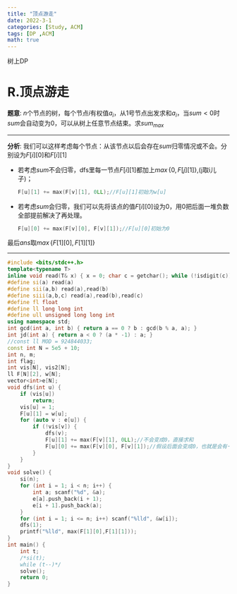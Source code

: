 ```yaml
---
title: "顶点游走"
date: 2022-3-1
categories: [Study, ACM]
tags: [DP ,ACM]
math: true
---
```


树上DP

<!-- more -->

# R.顶点游走

**题意**: $n$个节点的树，每个节点$i$有权值$a_i$，从$1$号节点出发求和$a_i$，当$sum<0$时$sum$会自动变为$0$，可以从树上任意节点结束。求$sum_{max}$

***

**分析**: 我们可以这样考虑每个节点：从该节点以后会存在$sum$归零情况或不会。分别设为$F[i][0]$和$F[i][1]$

* 若考虑$sum$不会归零，dfs里每一节点$F[i][1]$都加上$max\,\{0,F[j][1]\}$,(j取i儿子)；

  ~~~c++
  F[u][1] += max(F[v][1], 0LL);//F[u][1]初始为w[u]
  ~~~

* 若考虑$sum$会归零，我们可以先将该点的值$F[i][0]$设为$0$，用$0$把后面一堆负数全部提前解决了再处理。

  ~~~c++
  F[u][0] += max(F[v][0], F[v][1]);//F[u][0]初始为0
  ~~~


最后$ans$取$max\,\{F[1][0],F[1][1]\}$

***

```c++
#include <bits/stdc++.h>
template<typename T>
inline void read(T& x) { x = 0; char c = getchar(); while (!isdigit(c))c = getchar(); while (isdigit(c)) { x = x * 10 + c - '0'; c = getchar(); } }
#define si(a) read(a)
#define sii(a,b) read(a),read(b)
#define siii(a,b,c) read(a),read(b),read(c)
#define fl float
#define ll long long int
#define ull unsigned long long int
using namespace std;
int gcd(int a, int b) { return a == 0 ? b : gcd(b % a, a); }
int jd(int a) { return a < 0 ? (a * -1) : a; }
//const ll MOD = 924844033;
const int N = 5e5 + 10;
int n, m;
int flag;
int vis[N], vis2[N];
ll F[N][2], w[N];
vector<int>e[N];
void dfs(int u) {
	if (vis[u])
		return;
	vis[u] = 1;
	F[u][1] = w[u];
	for (auto v : e[u]) {
		if (!vis[v]) {
			dfs(v);
			F[u][1] += max(F[v][1], 0LL);//不会变成0，直接求和
			F[u][0] += max(F[v][0], F[v][1]);//假设后面会变成0，也就是会有一段负的，F[u][0]初始为0把所有负的干了
		}
	}
}
void solve() {
	si(n);
	for (int i = 1; i < n; i++) {
		int a; scanf("%d", &a);
		e[a].push_back(i + 1);
		e[i + 1].push_back(a);
	}
	for (int i = 1; i <= n; i++) scanf("%lld", &w[i]);
	dfs(1);
	printf("%lld", max(F[1][0],F[1][1]));
}
int main() {
	int t;
	/*si(t);
	while (t--)*/
	solve();
	return 0;
}
```

